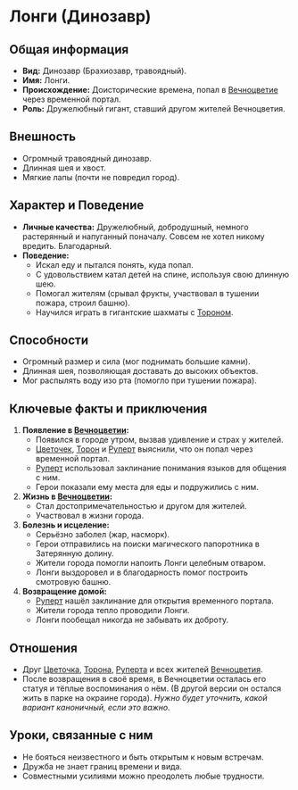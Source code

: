 # Лонги (Динозавр)

## Общая информация

- **Вид:** Динозавр (Брахиозавр, травоядный).
- **Имя:** Лонги.
- **Происхождение:** Доисторические времена, попал в [Вечноцветие](../../places/vechnotsvetie_korolevstvo.md) через временной портал.
- **Роль:** Дружелюбный гигант, ставший другом жителей Вечноцветия.

## Внешность

- Огромный травоядный динозавр.
- Длинная шея и хвост.
- Мягкие лапы (почти не повредил город).

## Характер и Поведение

- **Личные качества:** Дружелюбный, добродушный, немного растерянный и напуганный поначалу. Совсем не хотел никому вредить. Благодарный.
- **Поведение:**
  - Искал еду и пытался понять, куда попал.
  - С удовольствием катал детей на спине, используя свою длинную шею.
  - Помогал жителям (срывал фрукты, участвовал в тушении пожара, строил башню).
  - Научился играть в гигантские шахматы с [Тороном](../main_heroes/toron.md).

## Способности

- Огромный размер и сила (мог поднимать большие камни).
- Длинная шея, позволяющая доставать до высоких объектов.
- Мог распылять воду изо рта (помогло при тушении пожара).

## Ключевые факты и приключения

1.  **Появление в [Вечноцветии](../../places/vechnotsvetie_korolevstvo.md):**
    - Появился в городе утром, вызвав удивление и страх у жителей.
    - [Цветочек](../main_heroes/cvetochek.md), [Торон](../main_heroes/toron.md) и [Руперт](../main_heroes/rupert.md) выяснили, что он попал через временной портал.
    - [Руперт](../main_heroes/rupert.md) использовал заклинание понимания языков для общения с ним.
    - Герои показали ему места для еды и подружились с ним.
2.  **Жизнь в [Вечноцветии](../../places/vechnotsvetie_korolevstvo.md):**
    - Стал достопримечательностью и другом для жителей.
    - Участвовал в жизни города.
3.  **Болезнь и исцеление:**
    - Серьёзно заболел (жар, насморк).
    - Герои отправились на поиски магического папоротника в Затерянную долину.
    - Жители города помогли напоить Лонги целебным отваром.
    - Лонги выздоровел и в благодарность помог построить смотровую башню.
4.  **Возвращение домой:**
    - [Руперт](../main_heroes/rupert.md) нашёл заклинание для открытия временного портала.
    - Жители города тепло проводили Лонги.
    - Лонги пообещал никогда не забывать их доброту.

## Отношения

- Друг [Цветочка](../main_heroes/cvetochek.md), [Торона](../main_heroes/toron.md), [Руперта](../main_heroes/rupert.md) и всех жителей [Вечноцветия](../../places/vechnotsvetie_korolevstvo.md).
- После возвращения в своё время, в Вечноцветии осталась его статуя и тёплые воспоминания о нём. (В другой версии он остался жить в парке на окраине города). _Нужно будет уточнить, какой вариант каноничный, если это важно._

## Уроки, связанные с ним

- Не бояться неизвестного и быть открытым к новым встречам.
- Дружба не знает границ времени и вида.
- Совместными усилиями можно преодолеть любые трудности.

